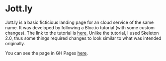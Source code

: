 # Jott.ly
Jott.ly is a basic ficticious landing page for an cloud service of the same name. It was developed by following a Bloc.io tutorial (with some custom changes).
The link to the tutorial is [here.](https://www.bloc.io/tutorials/jottly-a-beginner-s-guide-to-html-css-skeleton-and-animate-css#!/chapters/647)
Unlike the tutorial, I used Skeleton 2.0, thus some things required changes to look similar to what was intended originally.

You can see the page in GH Pages [here](http://rsalgado.github.io/Jottly).
